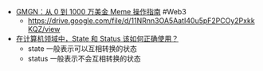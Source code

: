 - [GMGN：从 0 到 1000 万美金 Meme 操作指南](https://x.com/haze0x/status/1886053463978913883) #Web3
	- https://drive.google.com/file/d/11NRnn3OA5AatI40u5pF2PCOy2PxkkKQZ/view
- [在计算机领域中，State 和 Status 该如何正确使用？](https://x.com/changwei1006/status/1885987370958495869)
	- state 一般表示可以互相转换的状态
	- status 一般表示不会互相转换的状态